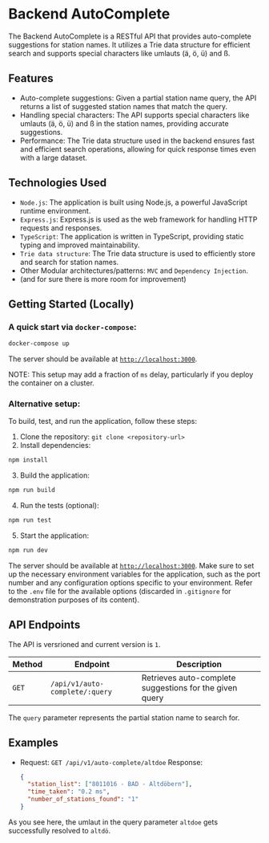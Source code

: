 # Backend AutoComplete

The Backend AutoComplete is a RESTful API that provides auto-complete suggestions for station names. It utilizes a Trie data structure for efficient search and supports special characters like umlauts (ä, ö, ü) and ß.

## Features

- Auto-complete suggestions: Given a partial station name query, the API returns a list of suggested station names that match the query.
- Handling special characters: The API supports special characters like umlauts (ä, ö, ü) and ß in the station names, providing accurate suggestions.
- Performance: The Trie data structure used in the backend ensures fast and efficient search operations, allowing for quick response times even with a large dataset.

## Technologies Used

- `Node.js`: The application is built using Node.js, a powerful JavaScript runtime environment.
- `Express.js`: Express.js is used as the web framework for handling HTTP requests and responses.
- `TypeScript`: The application is written in TypeScript, providing static typing and improved maintainability.
- `Trie data structure`: The Trie data structure is used to efficiently store and search for station names.
- Other Modular architectures/patterns: `MVC` and `Dependency Injection`.
- (and for sure there is more room for improvement)

## Getting Started (Locally)

### A quick start via `docker-compose`:

```bash
docker-compose up
```

The server should be available at [`http://localhost:3000`](http://localhost:3000).

NOTE: This setup may add a fraction of `ms` delay, particularly if you deploy the container on a cluster.

### Alternative setup:

To build, test, and run the application, follow these steps:

1. Clone the repository: `git clone <repository-url>`
2. Install dependencies:

```bash
npm install
```

3. Build the application:

```bash
npm run build
```

4. Run the tests (optional):

```bash
npm run test
```

5. Start the application:

```bash
npm run dev
```

The server should be available at [`http://localhost:3000`](http://localhost:3000).
Make sure to set up the necessary environment variables for the application, such as the port number and any configuration options specific to your environment. Refer to the `.env` file for the available options (discarded in `.gitignore` for demonstration purposes of its content).

## API Endpoints

The API is versrioned and current version is `1`.

| Method | Endpoint                       | Description                                             |
| ------ | ------------------------------ | ------------------------------------------------------- |
| `GET`  | `/api/v1/auto-complete/:query` | Retrieves auto-complete suggestions for the given query |

The `query` parameter represents the partial station name to search for.

## Examples

- Request: `GET /api/v1/auto-complete/altdoe`
  Response:
  ```json
  {
    "station_list": ["8011016 - BAD - Altdöbern"],
    "time_taken": "0.2 ms",
    "number_of_stations_found": "1"
  }
  ```

As you see here, the umlaut in the query parameter `altdoe` gets successfully resolved to `altdö`.
